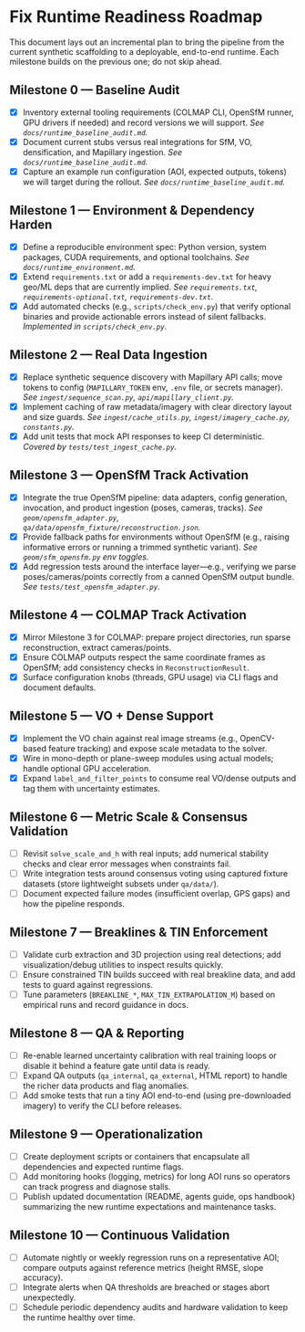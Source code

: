 # Fix Runtime Readiness Roadmap

This document lays out an incremental plan to bring the pipeline from the current synthetic scaffolding to a deployable, end-to-end runtime. Each milestone builds on the previous one; do not skip ahead.

## Milestone 0 — Baseline Audit
- [x] Inventory external tooling requirements (COLMAP CLI, OpenSfM runner, GPU drivers if needed) and record versions we will support. _See `docs/runtime_baseline_audit.md`._
- [x] Document current stubs versus real integrations for SfM, VO, densification, and Mapillary ingestion. _See `docs/runtime_baseline_audit.md`._
- [x] Capture an example run configuration (AOI, expected outputs, tokens) we will target during the rollout. _See `docs/runtime_baseline_audit.md`._

## Milestone 1 — Environment & Dependency Harden
- [x] Define a reproducible environment spec: Python version, system packages, CUDA requirements, and optional toolchains. _See `docs/runtime_environment.md`._
- [x] Extend `requirements.txt` or add a `requirements-dev.txt` for heavy geo/ML deps that are currently implied. _See `requirements.txt`, `requirements-optional.txt`, `requirements-dev.txt`._
- [x] Add automated checks (e.g., `scripts/check_env.py`) that verify optional binaries and provide actionable errors instead of silent fallbacks. _Implemented in `scripts/check_env.py`._

## Milestone 2 — Real Data Ingestion
- [x] Replace synthetic sequence discovery with Mapillary API calls; move tokens to config (`MAPILLARY_TOKEN` env, `.env` file, or secrets manager). _See `ingest/sequence_scan.py`, `api/mapillary_client.py`._
- [x] Implement caching of raw metadata/imagery with clear directory layout and size guards. _See `ingest/cache_utils.py`, `ingest/imagery_cache.py`, `constants.py`._
- [x] Add unit tests that mock API responses to keep CI deterministic. _Covered by `tests/test_ingest_cache.py`._

## Milestone 3 — OpenSfM Track Activation
- [x] Integrate the true OpenSfM pipeline: data adapters, config generation, invocation, and product ingestion (poses, cameras, tracks). _See `geom/opensfm_adapter.py`, `qa/data/opensfm_fixture/reconstruction.json`._
- [x] Provide fallback paths for environments without OpenSfM (e.g., raising informative errors or running a trimmed synthetic variant). _See `geom/sfm_opensfm.py` env toggles._
- [x] Add regression tests around the interface layer—e.g., verifying we parse poses/cameras/points correctly from a canned OpenSfM output bundle. _See `tests/test_opensfm_adapter.py`._

## Milestone 4 — COLMAP Track Activation
- [x] Mirror Milestone 3 for COLMAP: prepare project directories, run sparse reconstruction, extract cameras/points.
- [x] Ensure COLMAP outputs respect the same coordinate frames as OpenSfM; add consistency checks in `ReconstructionResult`.
- [x] Surface configuration knobs (threads, GPU usage) via CLI flags and document defaults.

## Milestone 5 — VO + Dense Support
- [x] Implement the VO chain against real image streams (e.g., OpenCV-based feature tracking) and expose scale metadata to the solver.
- [x] Wire in mono-depth or plane-sweep modules using actual models; handle optional GPU acceleration.
- [x] Expand `label_and_filter_points` to consume real VO/dense outputs and tag them with uncertainty estimates.

## Milestone 6 — Metric Scale & Consensus Validation
- [ ] Revisit `solve_scale_and_h` with real inputs; add numerical stability checks and clear error messages when constraints fail.
- [ ] Write integration tests around consensus voting using captured fixture datasets (store lightweight subsets under `qa/data/`).
- [ ] Document expected failure modes (insufficient overlap, GPS gaps) and how the pipeline responds.

## Milestone 7 — Breaklines & TIN Enforcement
- [ ] Validate curb extraction and 3D projection using real detections; add visualization/debug utilities to inspect results quickly.
- [ ] Ensure constrained TIN builds succeed with real breakline data, and add tests to guard against regressions.
- [ ] Tune parameters (`BREAKLINE_*`, `MAX_TIN_EXTRAPOLATION_M`) based on empirical runs and record guidance in docs.

## Milestone 8 — QA & Reporting
- [ ] Re-enable learned uncertainty calibration with real training loops or disable it behind a feature gate until data is ready.
- [ ] Expand QA outputs (`qa_internal`, `qa_external`, HTML report) to handle the richer data products and flag anomalies.
- [ ] Add smoke tests that run a tiny AOI end-to-end (using pre-downloaded imagery) to verify the CLI before releases.

## Milestone 9 — Operationalization
- [ ] Create deployment scripts or containers that encapsulate all dependencies and expected runtime flags.
- [ ] Add monitoring hooks (logging, metrics) for long AOI runs so operators can track progress and diagnose stalls.
- [ ] Publish updated documentation (README, agents guide, ops handbook) summarizing the new runtime expectations and maintenance tasks.

## Milestone 10 — Continuous Validation
- [ ] Automate nightly or weekly regression runs on a representative AOI; compare outputs against reference metrics (height RMSE, slope accuracy).
- [ ] Integrate alerts when QA thresholds are breached or stages abort unexpectedly.
- [ ] Schedule periodic dependency audits and hardware validation to keep the runtime healthy over time.
